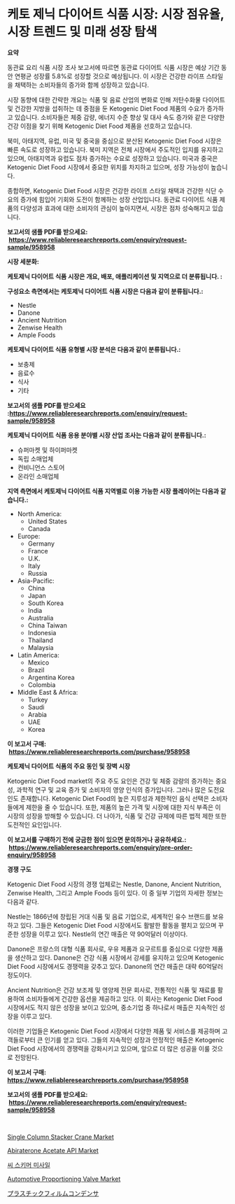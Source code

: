<p><h1>케토 제닉 다이어트 식품 시장: 시장 점유율, 시장 트렌드 및 미래 성장 탐색</h1></p><p><strong>요약</strong></p>
<p><p>동관료 요리 식품 시장 조사 보고서에 따르면 동관료 다이어트 식품 시장은 예상 기간 동안 연평균 성장률 5.8%로 성장할 것으로 예상됩니다. 이 시장은 건강한 라이프 스타일을 채택하는 소비자들의 증가와 함께 성장하고 있습니다.</p><p>시장 동향에 대한 간략한 개요는 식품 및 음료 산업의 변화로 인해 저탄수화물 다이어트 및 건강한 지방을 섭취하는 데 중점을 둔 Ketogenic Diet Food 제품의 수요가 증가하고 있습니다. 소비자들은 체중 감량, 에너지 수준 향상 및 대사 속도 증가와 같은 다양한 건강 이점을 찾기 위해 Ketogenic Diet Food 제품을 선호하고 있습니다.</p><p>북미, 아태지역, 유럽, 미국 및 중국을 중심으로 분산된 Ketogenic Diet Food 시장은 빠른 속도로 성장하고 있습니다. 북미 지역은 전체 시장에서 주도적인 입지를 유지하고 있으며, 아태지역과 유럽도 점차 증가하는 수요로 성장하고 있습니다. 미국과 중국은 Ketogenic Diet Food 시장에서 중요한 위치를 차지하고 있으며, 성장 가능성이 높습니다.</p><p>종합하면, Ketogenic Diet Food 시장은 건강한 라이프 스타일 채택과 건강한 식단 수요의 증가에 힘입어 기회와 도전이 함께하는 성장 산업입니다. 동관료 다이어트 식품 제품의 다양성과 효과에 대한 소비자의 관심이 높아지면서, 시장은 점차 성숙해지고 있습니다.</p></p>
<p><strong>보고서의 샘플 PDF를 받으세요: &nbsp;<a href="https://www.reliableresearchreports.com/enquiry/request-sample/958958">https://www.reliableresearchreports.com/enquiry/request-sample/958958</a></strong></p>
<p><strong>시장 세분화:</strong></p>
<p><strong> 케토제닉 다이어트 식품 시장은 개요, 배포, 애플리케이션 및 지역으로 더 분류됩니다. :</strong></p>
<p><strong>구성요소 측면에서는 케토제닉 다이어트 식품 시장은 다음과 같이 분류됩니다.:</strong></p>
<p><ul><li>Nestle</li><li>Danone</li><li>Ancient Nutrition</li><li>Zenwise Health</li><li>Ample Foods</li></ul></p>
<p><strong> 케토제닉 다이어트 식품 유형별 시장 분석은 다음과 같이 분류됩니다.:</strong></p>
<p><ul><li>보충제</li><li>음료수</li><li>식사</li><li>기타</li></ul></p>
<p><strong>보고서의 샘플 PDF를 받으세요 :<a href="https://www.reliableresearchreports.com/enquiry/request-sample/958958">https://www.reliableresearchreports.com/enquiry/request-sample/958958</a></strong></p>
<p><strong> 케토제닉 다이어트 식품 응용 분야별 시장 산업 조사는 다음과 같이 분류됩니다.:</strong></p>
<p><ul><li>슈퍼마켓 및 하이퍼마켓</li><li>독립 소매업체</li><li>컨비니언스 스토어</li><li>온라인 소매업체</li></ul></p>
<p><strong>지역 측면에서 케토제닉 다이어트 식품 지역별로 이용 가능한 시장 플레이어는 다음과 같습니다.:</strong></p>
<p><ul>
    <li>
        North America:
        <ul>
            <li>United States</li>
            <li>Canada</li>
        </ul>
    </li>
    <li>
        Europe:
        <ul>
            <li>Germany</li>
            <li>France</li>
            <li>U.K.</li>
            <li>Italy</li>
            <li>Russia</li>
        </ul>
    </li>
    <li>
        Asia-Pacific:
        <ul>
            <li>China</li>
            <li>Japan</li>
            <li>South Korea</li>
            <li>India</li>
            <li>Australia</li>
            <li>China Taiwan</li>
            <li>Indonesia</li>
            <li>Thailand</li>
            <li>Malaysia</li>
        </ul>
    </li>
    <li>
        Latin America:
        <ul>
            <li>Mexico</li>
            <li>Brazil</li>
            <li>Argentina Korea</li>
            <li>Colombia</li>
        </ul>
    </li>
    <li>
        Middle East & Africa:
        <ul>
            <li>Turkey</li>
            <li>Saudi</li>
            <li>Arabia</li>
            <li>UAE</li>
            <li>Korea</li>
        </ul>
    </li>
    </ul></p>
<p><strong>이 보고서 구매: &nbsp;<a href="https://www.reliableresearchreports.com/purchase/958958">https://www.reliableresearchreports.com/purchase/958958</a></strong></p>
<p><strong>케토제닉 다이어트 식품의 주요 동인 및 장벽 시장</strong></p>
<p><p>Ketogenic Diet Food market의 주요 주도 요인은 건강 및 체중 감량의 증가하는 중요성, 과학적 연구 및 교육 증가 및 소비자의 영양 인식의 증가입니다. 그러나 많은 도전요인도 존재합니다. Ketogenic Diet Food의 높은 지루성과 제한적인 음식 선택은 소비자들에게 제한을 줄 수 있습니다. 또한, 제품의 높은 가격 및 시장에 대한 지식 부족은 이 시장의 성장을 방해할 수 있습니다. 더 나아가, 식품 및 건강 규제에 따른 법적 제한 또한 도전적인 요인입니다.</p></p>
<p><strong>이 보고서를 구매하기 전에 궁금한 점이 있으면 문의하거나 공유하세요.: &nbsp;<a href="https://www.reliableresearchreports.com/enquiry/pre-order-enquiry/958958">https://www.reliableresearchreports.com/enquiry/pre-order-enquiry/958958</a></strong></p>
<p><strong>경쟁 구도</strong></p>
<p><p>Ketogenic Diet Food 시장의 경쟁 업체로는 Nestle, Danone, Ancient Nutrition, Zenwise Health, 그리고 Ample Foods 등이 있다. 이 중 일부 기업의 자세한 정보는 다음과 같다.</p><p>Nestle는 1866년에 창립된 거대 식품 및 음료 기업으로, 세계적인 유수 브랜드를 보유하고 있다. 그들은 Ketogenic Diet Food 시장에서도 활발한 활동을 펼치고 있으며 꾸준한 성장을 이루고 있다. Nestle의 연간 매출은 약 90억달러 이상이다.</p><p>Danone은 프랑스의 대형 식품 회사로, 우유 제품과 요구르트를 중심으로 다양한 제품을 생산하고 있다. Danone은 건강 식품 시장에서 강세를 유지하고 있으며 Ketogenic Diet Food 시장에서도 경쟁력을 갖추고 있다. Danone의 연간 매출은 대략 60억달러 정도이다.</p><p>Ancient Nutrition은 건강 보조제 및 영양제 전문 회사로, 전통적인 식품 및 재료를 활용하여 소비자들에게 건강한 옵션을 제공하고 있다. 이 회사는 Ketogenic Diet Food 시장에서도 적지 않은 성장을 보이고 있으며, 중소기업 중 하나로서 매출은 지속적인 성장을 이루고 있다.</p><p>이러한 기업들은 Ketogenic Diet Food 시장에서 다양한 제품 및 서비스를 제공하며 고객들로부터 큰 인기를 얻고 있다. 그들의 지속적인 성장과 안정적인 매출은 Ketogenic Diet Food 시장에서의 경쟁력을 강화시키고 있으며, 앞으로 더 많은 성공을 이룰 것으로 전망된다.</p></p>
<p><strong>이 보고서 구매: &nbsp; <a href="https://www.reliableresearchreports.com/purchase/958958">https://www.reliableresearchreports.com/purchase/958958</a></strong></p>
<p><strong>보고서의 샘플 PDF를 받으세요: &nbsp;<a href="https://www.reliableresearchreports.com/enquiry/request-sample/958958">https://www.reliableresearchreports.com/enquiry/request-sample/958958</a></strong><strong></strong></p>
<p>&nbsp;</p>
<p><p><a href="https://issuu.com/reportprime-2/docs/single-column-stacker-crane-market-size-2030.pptx">Single Column Stacker Crane Market</a></p><p><a href="https://view.publitas.com/reportprime-1/abiraterone-acetate-api-market-research-report-reveals-the-latest-trends-and-opportunities-of-this-market-for-period-from-2023-2030/">Abiraterone Acetate API Market</a></p><p><a href="https://github.com/nuekbpymrrz5/Market-Research-Report-List-1/blob/main/7649853191501.md">씨 스키머 미사일</a></p><p><a href="https://sulfuric-clavicle-d39.notion.site/Automotive-Proportioning-Valve-Market-Size-Reflecting-a-Forecast-Till-2031-Market-By-Type-By-Appli-2b57f51cc27948d7a86c6feee6985f0e">Automotive Proportioning Valve Market</a></p><p><a href="https://github.com/jkjreqjscoxx7/Market-Research-Report-List-1/blob/main/5217086191746.md">プラスチックフィルムコンデンサ</a></p></p>